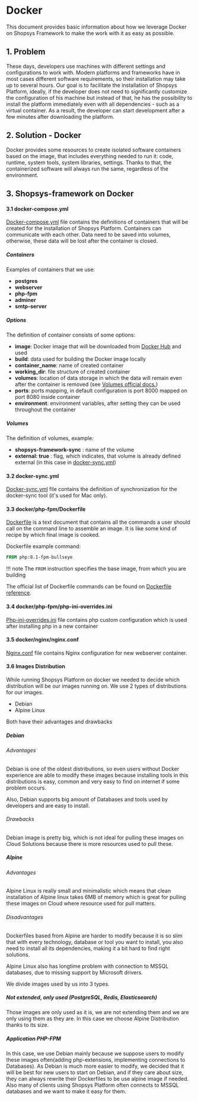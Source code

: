 # Docker

This document provides basic information about how we leverage Docker on Shopsys
Framework to make the work with it as easy as possible.

## 1. Problem
These days, developers use machines with different
settings and configurations to work with. Modern
platforms and frameworks have in most cases
different software requirements, so their installation may take
up to several hours. Our goal is to facilitate the installation of Shopsys Platform,
ideally, if the developer does not need to significantly customize
the configuration of his machine but instead of that, he has the possibility
to install the platform immediately even with all dependencies - such
as a virtual container. As a result, the developer can start development
after a few minutes after downloading the platform.

## 2. Solution - Docker
Docker provides some resources to create isolated software containers based
on the image, that includes everything needed to run it: code, runtime, system tools,
system libraries, settings. Thanks to that, the containerized software will
always run the same, regardless of the environment.

## 3. Shopsys-framework on Docker

#### 3.1 docker-compose.yml
[Docker-compose.yml](/project-base/docker/conf/docker-compose.yml.dist) file contains the definitions of containers that will be created for the installation
of Shopsys Platform. Containers can communicate with each other. Data need to be saved
into volumes, otherwise, these data will be lost after the container is closed.

##### Containers
Examples of containers that we use:

* **postgres**
* **webserver**
* **php-fpm**
* **adminer**
* **smtp-server**

##### Options
The definition of container consists of some options:

* **image**: Docker image that will be downloaded from [Docker Hub](https://hub.docker.com/) and used
* **build**: data used for building the Docker image locally
* **container_name**:  name of created container
* **working_dir**: file structure of created container
* **volumes**: location of data storage in which the data will remain even after the container is removed (see [Volumes official docs.](https://docs.docker.com/engine/admin/volumes/volumes/))
* **ports**: ports mapping, in default configuration is port 8000 mapped on port 8080 inside container
* **environment**: environment variables, after setting they can be used throughout the container

##### Volumes
The definition of volumes, example:

* **shopsys-framework-sync** : name of the volume
* **external: true** : flag, which indicates, that volume is already defined external
(in this case in [docker-sync.yml](https://github.com/shopsys/shopsys/blob/master/project-base/docker-sync.yml))

#### 3.2 docker-sync.yml
[Docker-sync.yml](/project-base/docker/conf/docker-sync.yml.dist) file contains the definition of synchronization for the docker-sync tool (it's used for Mac only).

#### 3.3 docker/php-fpm/Dockerfile
[Dockerfile](/project-base/docker/php-fpm/Dockerfile) is a text document that contains all the commands a user
should call on the command line to assemble an image. It is like some
kind of recipe by which final image is cooked.

Dockerfile example command:
```dockerfile
FROM php:8.1-fpm-bullseye
```

!!! note
    The `FROM` instruction specifies the base image, from which you are building

The official list of Dockerfile commands can be found on [Dockerfile reference](https://docs.docker.com/engine/reference/builder/#from).

#### 3.4 docker/php-fpm/php-ini-overrides.ini
[Php-ini-overrides.ini](/project-base/docker/php-fpm/php-ini-overrides.ini) file contains php custom configuration which is used after installing php in a new container

#### 3.5 docker/nginx/nginx.conf
[Nginx.conf](/project-base/docker/nginx/nginx.conf) file contains Nginx configuration for new webserver container.

#### 3.6 Images Distribution
While running Shopsys Platform on docker we needed to decide which distribution will be our images running on. We use 2 types of distributions for our images.

* Debian
* Alpine Linux

Both have their advantages and drawbacks

##### Debian
###### Advantages
Debian is one of the oldest distributions, so even users without Docker experience are able to modify these images because installing tools in this distributions is easy, common and very easy to find on internet if some problem occurs.

Also, Debian supports big amount of Databases and tools used by developers and are easy to install.
###### Drawbacks
Debian image is pretty big, which is not ideal for pulling these images on Cloud Solutions because there is more resources used to pull these.

##### Alpine
###### Advantages
Alpine Linux is really small and minimalistic which means that clean installation of Alpine linux takes 6MB of memory which is great for pulling these images on Cloud where resource used for pull matters.

###### Disadvantages
Dockerfiles based from Alpine are harder to modify because it is so slim that with every technology, database or tool you want to install, you also need to install all its dependencies, making it a bit hard to find right solutions.

Alpine Linux also has longtime problem with connection to MSSQL databases, due to missing support by Microsoft drivers.

We divide images used by us into 3 types.

##### Not extended, only used (PostgreSQL, Redis, Elasticsearch)
Those images are only used as it is, we are not extending them and we are only using them as they are. In this case we choose Alpine Distribution thanks to its size.

##### Application PHP-FPM
In this case, we use Debian mainly because we suppose users to modify these images often(adding php-extensions, implementing connections to Databases). As Debian is much more easier to modify, we decided that it will be best for new users to start on Debian, and if they care about size, they can always rewrite their Dockerfiles to be use alpine image if needed. Also many of clients using Shopsys Platform often connects to MSSQL databases and we want to make it easy for them.
